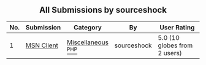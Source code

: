 ﻿<div align="center">

## All Submissions by sourceshock

</div>

No.  | Submission | Category | By   | User Rating
---- | ---------- | -------- | ---- | -----------
1 | [MSN Client<br />](https://github.com/Planet-Source-Code/sourceshock-msn-client__8-1738) | [Miscellaneous<br /><sup>PHP</sup>](../ByCategory/miscellaneous__8-1.md) | sourceshock | 5.0 (10 globes from 2 users)
